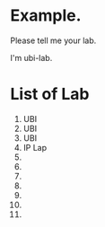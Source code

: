 
# Example. 
Please tell me your lab.

I'm ubi-lab.

# List of Lab
1. UBI  
2. UBI
3.  UBI  
4. IP Lap
5.
6.
7.
8.
9.
10.
11.



